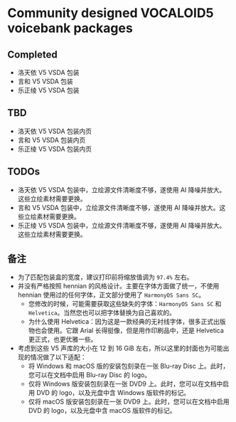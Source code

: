 # Community designed VOCALOID5 voicebank packages

## Completed

* 洛天依 V5 VSDA 包装
* 言和 V5 VSDA 包装
* 乐正绫 V5 VSDA 包装

## TBD

* 洛天依 V5 VSDA 包装内页
* 言和 V5 VSDA 包装内页
* 乐正绫 V5 VSDA 包装内页

## TODOs

* 洛天依 V5 VSDA 包装中，立绘源文件清晰度不够，遂使用 AI 降噪并放大。这些立绘素材需要更换。
* 言和 V5 VSDA 包装中，立绘源文件清晰度不够，遂使用 AI 降噪并放大。这些立绘素材需要更换。
* 乐正绫 V5 VSDA 包装中，立绘源文件清晰度不够，遂使用 AI 降噪并放大。这些立绘素材需要更换。

## 备注

* 为了匹配包装盒的宽度，建议打印前将缩放值调为 `97.4%` 左右。
* 并没有严格按照 hennian 的风格设计。主要在字体方面做了统一，不使用 hennian 使用过的任何字体，正文部分使用了 `HarmonyOS Sans SC`。
  * 您修改的时候，可能需要获取这些缺失的字体：`HarmonyOS Sans SC` 和 `Helvetica`。当然您也可以把字体替换为自己喜欢的。
  * 为什么使用 Helvetica：因为这是一款经典的无衬线字体，很多正式出版物也会使用。它跟 Arial 长得挺像，但是用作印刷品中，还是 Helvetica 更正式，也更优雅一些。
* 考虑到这些 V5 声库的大小在 12 到 16 GiB 左右，所以这里的封面也为可能出现的情况做了以下适配：
  * 将 Windows 和 macOS 版的安装包刻录在一张 Blu-ray Disc 上。此时，您可以在文档中启用 Blu-ray Disc 的 logo。
  * 仅将 Windows 版安装包刻录在一张 DVD9 上。此时，您可以在文档中启用 DVD 的 logo，以及光盘中含 Windows 版软件的标记。
  * 仅将 macOS 版安装包刻录在一张 DVD9 上。此时，您可以在文档中启用 DVD 的 logo，以及光盘中含 macOS 版软件的标记。
